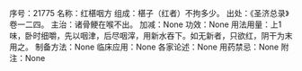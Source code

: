 序号：21775
名称：红椹咽方
组成：椹子（红者）不拘多少。
出处：《圣济总录》卷一二四。
主治：诸骨鲠在喉不出。
加减：None
功效：None
用法用量：上1味，卧时细嚼，先以咽津，后尽咽滓，用新水吞下。如无新者，只欲红，阴干为末用之。
制备方法：None
临床应用：None
各家论述：None
用药禁忌：None
附注：None
